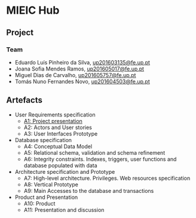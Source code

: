 # MIEIC Hub

## Project

### **Team**
* Eduardo Luís Pinheiro da Silva, up201603135@fe.up.pt
* Joana Sofia Mendes Ramos, up201605017@fe.up.pt
* Miguel Dias de Carvalho, up201605757@fe.up.pt
* Tomás Nuno Fernandes Novo, up201604503@fe.up.pt

## Artefacts
* User Requirements specification
    * [A1: Project presentation](https://git.fe.up.pt/lbaw/lbaw18/lbaw1825/wikis/a1)
    * A2: Actors and User stories
    * A3: User Interfaces Prototype
* Database specification
    * A4: Conceptual Data Model
    * A5: Relational schema, validation and schema refinement
    * A6: Integrity constraints. Indexes, triggers, user functions and database populated with data
* Architecture specification and Prototype
    * A7: High-level architecture. Privileges. Web resources specification
    * A8: Vertical Prototype
    * A9: Main Accesses to the database and transactions
* Product and Presentation
    * A10: Product
    * A11: Presentation and discussion




